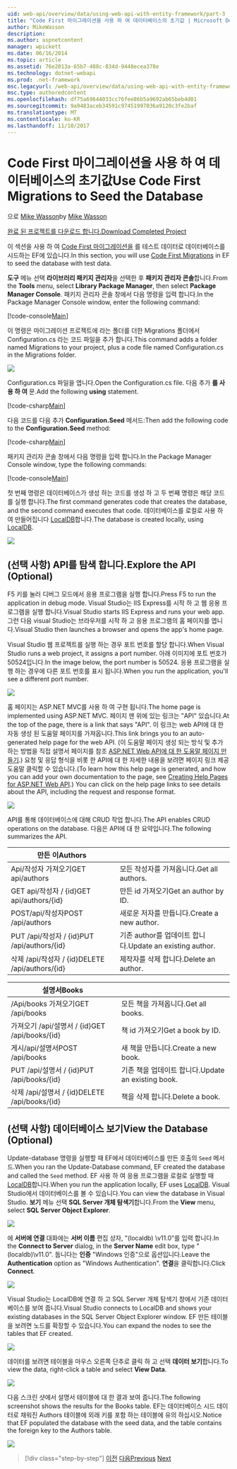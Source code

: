 ```yaml
---
uid: web-api/overview/data/using-web-api-with-entity-framework/part-3
title: "Code First 마이그레이션을 사용 하 여 데이터베이스의 초기값 | Microsoft Docs"
author: MikeWasson
description: 
ms.author: aspnetcontent
manager: wpickett
ms.date: 06/16/2014
ms.topic: article
ms.assetid: 76e2013a-65b7-488c-834d-9448ecea378e
ms.technology: dotnet-webapi
ms.prod: .net-framework
msc.legacyurl: /web-api/overview/data/using-web-api-with-entity-framework/part-3
msc.type: authoredcontent
ms.openlocfilehash: df75a69644033cc76fee86b5a9692ab65beb4d01
ms.sourcegitcommit: 9a9483aceb34591c97451997036a9120c3fe2baf
ms.translationtype: MT
ms.contentlocale: ko-KR
ms.lasthandoff: 11/10/2017
---
```

<a name="use-code-first-migrations-to-seed-the-database"></a><span data-ttu-id="4e292-102">Code First 마이그레이션을 사용 하 여 데이터베이스의 초기값</span><span class="sxs-lookup"><span data-stu-id="4e292-102">Use Code First Migrations to Seed the Database</span></span>
====================
<span data-ttu-id="4e292-103">으로 [Mike Wasson](https://github.com/MikeWasson)</span><span class="sxs-lookup"><span data-stu-id="4e292-103">by [Mike Wasson](https://github.com/MikeWasson)</span></span>

[<span data-ttu-id="4e292-104">완료 된 프로젝트를 다운로드 합니다.</span><span class="sxs-lookup"><span data-stu-id="4e292-104">Download Completed Project</span></span>](https://github.com/MikeWasson/BookService)

<span data-ttu-id="4e292-105">이 섹션을 사용 하 여 [Code First 마이그레이션을](https://msdn.microsoft.com/en-us/data/jj591621) 를 테스트 데이터로 데이터베이스를 시드하는 EF에 있습니다.</span><span class="sxs-lookup"><span data-stu-id="4e292-105">In this section, you will use [Code First Migrations](https://msdn.microsoft.com/en-us/data/jj591621) in EF to seed the database with test data.</span></span>

<span data-ttu-id="4e292-106">**도구** 메뉴 선택 **라이브러리 패키지 관리자**을 선택한 후 **패키지 관리자 콘솔**합니다.</span><span class="sxs-lookup"><span data-stu-id="4e292-106">From the **Tools** menu, select **Library Package Manager**, then select **Package Manager Console**.</span></span> <span data-ttu-id="4e292-107">패키지 관리자 콘솔 창에서 다음 명령을 입력 합니다.</span><span class="sxs-lookup"><span data-stu-id="4e292-107">In the Package Manager Console window, enter the following command:</span></span>

[!code-console[Main](part-3/samples/sample1.cmd)]

<span data-ttu-id="4e292-108">이 명령은 마이그레이션 프로젝트에 라는 폴더를 더한 Migrations 폴더에서 Configuration.cs 라는 코드 파일을 추가 합니다.</span><span class="sxs-lookup"><span data-stu-id="4e292-108">This command adds a folder named Migrations to your project, plus a code file named Configuration.cs in the Migrations folder.</span></span>

![](part-3/_static/image1.png)

<span data-ttu-id="4e292-109">Configuration.cs 파일을 엽니다.</span><span class="sxs-lookup"><span data-stu-id="4e292-109">Open the Configuration.cs file.</span></span> <span data-ttu-id="4e292-110">다음 추가 **를 사용 하 여** 문.</span><span class="sxs-lookup"><span data-stu-id="4e292-110">Add the following **using** statement.</span></span>

[!code-csharp[Main](part-3/samples/sample2.cs)]

<span data-ttu-id="4e292-111">다음 코드를 다음 추가 **Configuration.Seed** 메서드:</span><span class="sxs-lookup"><span data-stu-id="4e292-111">Then add the following code to the **Configuration.Seed** method:</span></span>

[!code-csharp[Main](part-3/samples/sample3.cs)]

<span data-ttu-id="4e292-112">패키지 관리자 콘솔 창에서 다음 명령을 입력 합니다.</span><span class="sxs-lookup"><span data-stu-id="4e292-112">In the Package Manager Console window, type the following commands:</span></span>

[!code-console[Main](part-3/samples/sample4.cmd)]

<span data-ttu-id="4e292-113">첫 번째 명령은 데이터베이스가 생성 하는 코드를 생성 하 고 두 번째 명령은 해당 코드를 실행 합니다.</span><span class="sxs-lookup"><span data-stu-id="4e292-113">The first command generates code that creates the database, and the second command executes that code.</span></span> <span data-ttu-id="4e292-114">데이터베이스를 로컬로 사용 하 여 만들어집니다 [LocalDB](https://msdn.microsoft.com/en-us/library/hh510202.aspx)합니다.</span><span class="sxs-lookup"><span data-stu-id="4e292-114">The database is created locally, using [LocalDB](https://msdn.microsoft.com/en-us/library/hh510202.aspx).</span></span>

![](part-3/_static/image2.png)

## <a name="explore-the-api-optional"></a><span data-ttu-id="4e292-115">(선택 사항) API를 탐색 합니다.</span><span class="sxs-lookup"><span data-stu-id="4e292-115">Explore the API (Optional)</span></span>

<span data-ttu-id="4e292-116">F5 키를 눌러 디버그 모드에서 응용 프로그램을 실행 합니다.</span><span class="sxs-lookup"><span data-stu-id="4e292-116">Press F5 to run the application in debug mode.</span></span> <span data-ttu-id="4e292-117">Visual Studio는 IIS Express를 시작 하 고 웹 응용 프로그램을 실행 합니다.</span><span class="sxs-lookup"><span data-stu-id="4e292-117">Visual Studio starts IIS Express and runs your web app.</span></span> <span data-ttu-id="4e292-118">그런 다음 visual Studio는 브라우저를 시작 하 고 응용 프로그램의 홈 페이지를 엽니다.</span><span class="sxs-lookup"><span data-stu-id="4e292-118">Visual Studio then launches a browser and opens the app's home page.</span></span>

<span data-ttu-id="4e292-119">Visual Studio 웹 프로젝트를 실행 하는 경우 포트 번호를 할당 합니다.</span><span class="sxs-lookup"><span data-stu-id="4e292-119">When Visual Studio runs a web project, it assigns a port number.</span></span> <span data-ttu-id="4e292-120">아래 이미지에 포트 번호가 50524입니다.</span><span class="sxs-lookup"><span data-stu-id="4e292-120">In the image below, the port number is 50524.</span></span> <span data-ttu-id="4e292-121">응용 프로그램을 실행 하는 경우에 다른 포트 번호를 표시 됩니다.</span><span class="sxs-lookup"><span data-stu-id="4e292-121">When you run the application, you'll see a different port number.</span></span>

![](part-3/_static/image3.png)

<span data-ttu-id="4e292-122">홈 페이지는 ASP.NET MVC를 사용 하 여 구현 됩니다.</span><span class="sxs-lookup"><span data-stu-id="4e292-122">The home page is implemented using ASP.NET MVC.</span></span> <span data-ttu-id="4e292-123">페이지 맨 위에 있는 링크는 "API" 있습니다.</span><span class="sxs-lookup"><span data-stu-id="4e292-123">At the top of the page, there is a link that says "API".</span></span> <span data-ttu-id="4e292-124">이 링크는 web API에 대 한 자동 생성 된 도움말 페이지를 가져옵니다.</span><span class="sxs-lookup"><span data-stu-id="4e292-124">This link brings you to an auto-generated help page for the web API.</span></span> <span data-ttu-id="4e292-125">(이 도움말 페이지 생성 되는 방식 및 추가 하는 방법을 직접 설명서 페이지를 참조 [ASP.NET Web API에 대 한 도움말 페이지 만들기](../../getting-started-with-aspnet-web-api/creating-api-help-pages.md).) 요청 및 응답 형식을 비롯 한 API에 대 한 자세한 내용을 보려면 페이지 링크 제공 도움말 클릭할 수 있습니다.</span><span class="sxs-lookup"><span data-stu-id="4e292-125">(To learn how this help page is generated, and how you can add your own documentation to the page, see [Creating Help Pages for ASP.NET Web API](../../getting-started-with-aspnet-web-api/creating-api-help-pages.md).) You can click on the help page links to see details about the API, including the request and response format.</span></span>

![](part-3/_static/image4.png)

<span data-ttu-id="4e292-126">API를 통해 데이터베이스에 대해 CRUD 작업 합니다.</span><span class="sxs-lookup"><span data-stu-id="4e292-126">The API enables CRUD operations on the database.</span></span> <span data-ttu-id="4e292-127">다음은 API에 대 한 요약입니다.</span><span class="sxs-lookup"><span data-stu-id="4e292-127">The following summarizes the API.</span></span>

| <span data-ttu-id="4e292-128">만든 이</span><span class="sxs-lookup"><span data-stu-id="4e292-128">Authors</span></span> |  |
| --- | -- |
| <span data-ttu-id="4e292-129">Api/작성자 가져오기</span><span class="sxs-lookup"><span data-stu-id="4e292-129">GET api/authors</span></span> | <span data-ttu-id="4e292-130">모든 작성자를 가져옵니다.</span><span class="sxs-lookup"><span data-stu-id="4e292-130">Get all authors.</span></span> |
| <span data-ttu-id="4e292-131">GET api/작성자 / {id}</span><span class="sxs-lookup"><span data-stu-id="4e292-131">GET api/authors/{id}</span></span> | <span data-ttu-id="4e292-132">만든 id 가져오기</span><span class="sxs-lookup"><span data-stu-id="4e292-132">Get an author by ID.</span></span> |
| <span data-ttu-id="4e292-133">POST/api/작성자</span><span class="sxs-lookup"><span data-stu-id="4e292-133">POST /api/authors</span></span> | <span data-ttu-id="4e292-134">새로운 저자를 만듭니다.</span><span class="sxs-lookup"><span data-stu-id="4e292-134">Create a new author.</span></span> |
| <span data-ttu-id="4e292-135">PUT /api/작성자 / {id}</span><span class="sxs-lookup"><span data-stu-id="4e292-135">PUT /api/authors/{id}</span></span> | <span data-ttu-id="4e292-136">기존 author를 업데이트 합니다.</span><span class="sxs-lookup"><span data-stu-id="4e292-136">Update an existing author.</span></span> |
| <span data-ttu-id="4e292-137">삭제 /api/작성자 / {id}</span><span class="sxs-lookup"><span data-stu-id="4e292-137">DELETE /api/authors/{id}</span></span> | <span data-ttu-id="4e292-138">제작자를 삭제 합니다.</span><span class="sxs-lookup"><span data-stu-id="4e292-138">Delete an author.</span></span> |

| <span data-ttu-id="4e292-139">설명서</span><span class="sxs-lookup"><span data-stu-id="4e292-139">Books</span></span> |  |
| --- | -- |
| <span data-ttu-id="4e292-140">/Api/books 가져오기</span><span class="sxs-lookup"><span data-stu-id="4e292-140">GET /api/books</span></span> | <span data-ttu-id="4e292-141">모든 책을 가져옵니다.</span><span class="sxs-lookup"><span data-stu-id="4e292-141">Get all books.</span></span> |
| <span data-ttu-id="4e292-142">가져오기 /api/설명서 / {id}</span><span class="sxs-lookup"><span data-stu-id="4e292-142">GET /api/books/{id}</span></span> | <span data-ttu-id="4e292-143">책 id 가져오기</span><span class="sxs-lookup"><span data-stu-id="4e292-143">Get a book by ID.</span></span> |
| <span data-ttu-id="4e292-144">게시/api/설명서</span><span class="sxs-lookup"><span data-stu-id="4e292-144">POST /api/books</span></span> | <span data-ttu-id="4e292-145">새 책을 만듭니다.</span><span class="sxs-lookup"><span data-stu-id="4e292-145">Create a new book.</span></span> |
| <span data-ttu-id="4e292-146">PUT /api/설명서 / {id}</span><span class="sxs-lookup"><span data-stu-id="4e292-146">PUT /api/books/{id}</span></span> | <span data-ttu-id="4e292-147">기존 책을 업데이트 합니다.</span><span class="sxs-lookup"><span data-stu-id="4e292-147">Update an existing book.</span></span> |
| <span data-ttu-id="4e292-148">삭제 /api/설명서 / {id}</span><span class="sxs-lookup"><span data-stu-id="4e292-148">DELETE /api/books/{id}</span></span> | <span data-ttu-id="4e292-149">책을 삭제 합니다.</span><span class="sxs-lookup"><span data-stu-id="4e292-149">Delete a book.</span></span> |

## <a name="view-the-database-optional"></a><span data-ttu-id="4e292-150">(선택 사항) 데이터베이스 보기</span><span class="sxs-lookup"><span data-stu-id="4e292-150">View the Database (Optional)</span></span>

<span data-ttu-id="4e292-151">Update-database 명령을 실행할 때 EF에서 데이터베이스를 만든 호출의 `Seed` 메서드.</span><span class="sxs-lookup"><span data-stu-id="4e292-151">When you ran the Update-Database command, EF created the database and called the `Seed` method.</span></span> <span data-ttu-id="4e292-152">EF 사용 하 여 응용 프로그램을 로컬로 실행할 때 [LocalDB](https://blogs.msdn.com/b/sqlexpress/archive/2011/07/12/introducing-localdb-a-better-sql-express.aspx)합니다.</span><span class="sxs-lookup"><span data-stu-id="4e292-152">When you run the application locally, EF uses [LocalDB](https://blogs.msdn.com/b/sqlexpress/archive/2011/07/12/introducing-localdb-a-better-sql-express.aspx).</span></span> <span data-ttu-id="4e292-153">Visual Studio에서 데이터베이스를 볼 수 있습니다.</span><span class="sxs-lookup"><span data-stu-id="4e292-153">You can view the database in Visual Studio.</span></span> <span data-ttu-id="4e292-154">**보기** 메뉴 선택 **SQL Server 개체 탐색기**합니다.</span><span class="sxs-lookup"><span data-stu-id="4e292-154">From the **View** menu, select **SQL Server Object Explorer**.</span></span>

![](part-3/_static/image5.png)

<span data-ttu-id="4e292-155">에 **서버에 연결** 대화에는 **서버 이름** 편집 상자, "(localdb) \v11.0"를 입력 합니다.</span><span class="sxs-lookup"><span data-stu-id="4e292-155">In the **Connect to Server** dialog, in the **Server Name** edit box, type "(localdb)\v11.0".</span></span> <span data-ttu-id="4e292-156">둡니다는 **인증** "Windows 인증"으로 옵션입니다.</span><span class="sxs-lookup"><span data-stu-id="4e292-156">Leave the **Authentication** option as "Windows Authentication".</span></span> <span data-ttu-id="4e292-157">**연결**을 클릭합니다.</span><span class="sxs-lookup"><span data-stu-id="4e292-157">Click **Connect**.</span></span>

![](part-3/_static/image6.png)

<span data-ttu-id="4e292-158">Visual Studio는 LocalDB에 연결 하 고 SQL Server 개체 탐색기 창에서 기존 데이터베이스를 보여 줍니다.</span><span class="sxs-lookup"><span data-stu-id="4e292-158">Visual Studio connects to LocalDB and shows your existing databases in the SQL Server Object Explorer window.</span></span> <span data-ttu-id="4e292-159">EF 만든 테이블을 보려면 노드를 확장할 수 있습니다.</span><span class="sxs-lookup"><span data-stu-id="4e292-159">You can expand the nodes to see the tables that EF created.</span></span>

![](part-3/_static/image7.png)

<span data-ttu-id="4e292-160">데이터를 보려면 테이블을 마우스 오른쪽 단추로 클릭 하 고 선택 **데이터 보기**합니다.</span><span class="sxs-lookup"><span data-stu-id="4e292-160">To view the data, right-click a table and select **View Data**.</span></span>

![](part-3/_static/image8.png)

<span data-ttu-id="4e292-161">다음 스크린 샷에서 설명서 테이블에 대 한 결과 보여 줍니다.</span><span class="sxs-lookup"><span data-stu-id="4e292-161">The following screenshot shows the results for the Books table.</span></span> <span data-ttu-id="4e292-162">EF는 데이터베이스 시드 데이터로 채워진 Authors 테이블에 외래 키를 포함 하는 테이블에 유의 하십시오.</span><span class="sxs-lookup"><span data-stu-id="4e292-162">Notice that EF populated the database with the seed data, and the table contains the foreign key to the Authors table.</span></span>

![](part-3/_static/image9.png)

>[!div class="step-by-step"]
<span data-ttu-id="4e292-163">[이전](part-2.md)
[다음](part-4.md)</span><span class="sxs-lookup"><span data-stu-id="4e292-163">[Previous](part-2.md)
[Next](part-4.md)</span></span>
